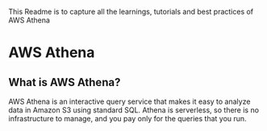 This Readme is to capture all the learnings, tutorials and best practices of AWS Athena

# AWS Athena

## What is AWS Athena?

AWS Athena is an interactive query service that makes it easy to analyze data in Amazon S3 using standard SQL. Athena is serverless, so there is no infrastructure to manage, and you pay only for the queries that you run.